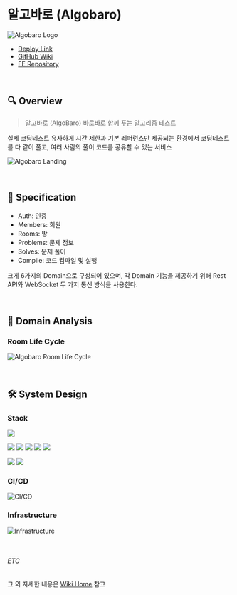 # 알고바로 (Algobaro)

![Algobaro Logo](https://github.com/1e5i-Shark/algobaro-api/assets/113650170/011959cc-09a9-468d-853b-e7c20b13c9e8)

- [Deploy Link](https://algobaro.vercel.app)
- [GitHub Wiki](https://github.com/1e5i-Shark/algobaro-api/wiki)
- [FE Repository](https://github.com/1e5i-Shark/algobaro-fe)

<br>

## 🔍 Overview

> 알고바로 (AlgoBaro) 바로바로 함께 푸는 알고리즘 테스트

실제 코딩테스트 유사하게 시간 제한과 기본 레퍼런스만 제공되는 환경에서 코딩테스트를 다 같이 풀고, 여러 사람의 풀이 코드를 공유할 수 있는 서비스

![Algobaro Landing](https://github.com/1e5i-Shark/algobaro-api/assets/113650170/8d34ee83-da80-412d-82ce-df4426eaed5a)

<br>

## 📝 Specification

- Auth: 인증
- Members: 회원
- Rooms: 방
- Problems: 문제 정보
- Solves: 문제 풀이
- Compile: 코드 컴파일 및 실행

크게 6가지의 Domain으로 구성되어 있으며, 각 Domain 기능을 제공하기 위해 Rest API와 WebSocket 두 가지 통신 방식을 사용한다.

<br>

## 🔬 Domain Analysis

### Room Life Cycle

![Algobaro Room Life Cycle](https://github.com/1e5i-Shark/algobaro-api/assets/113650170/69afd520-1abf-4548-845e-0693310b714a)

<br>

## 🛠 System Design

### Stack

<img src="https://img.shields.io/badge/Java 17-008FC7?style=for-the-badge&logo=Java&logoColor=white"></img>

<img src="https://img.shields.io/badge/Spring 6.1.3-58CC02?style=for-the-badge&logo=Spring&logoColor=white"/></img>
<img src="https://img.shields.io/badge/Spring Boot 3.2.2-6DB33F?style=for-the-badge&logo=Spring Boot&logoColor=white"/></img>
<img src="https://img.shields.io/badge/Spring Security 6.2.1-669DF6?style=for-the-badge&logo=JPA&logoColor=white"/></img>
<img src="https://img.shields.io/badge/Spring Data JPA-ECD53F?style=for-the-badge&logo=JPA&logoColor=white"/></img>
<img src="https://img.shields.io/badge/WebSocket-000000?style=for-the-badge&logo=WebSocket&logoColor=white"/></img>

<img src="https://img.shields.io/badge/MySQL 8.0-4479A1?style=for-the-badge&logo=MySQL&logoColor=white"></img>
<img src="https://img.shields.io/badge/Gradle-02303A?style=for-the-badge&logo=Gradle&logoColor=white"></img>

### CI/CD

![CI/CD](https://github.com/1e5i-Shark/algobaro-api/assets/113650170/18d20e7a-5004-4656-be18-7ca95fef1c74)

### Infrastructure

![Infrastructure](https://github.com/1e5i-Shark/algobaro-api/assets/113650170/5c217611-fe7c-4eae-a5d9-75bb7e1fa2bc)

<br>

###### ETC

그 외 자세한 내용은 [Wiki Home](https://github.com/1e5i-Shark/algobaro-api/wiki) 참고

